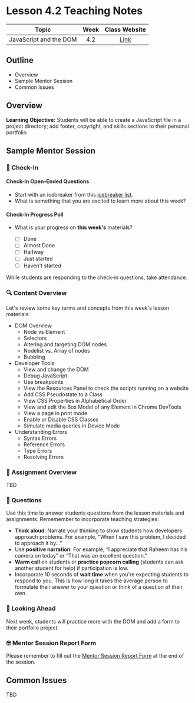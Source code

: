 # Lesson 4.2 Teaching Notes 

| **Topic** | **Week** | **Class Website** |
| :---: | :---: | :---: |
| JavaScript and the DOM | 4.2 | [Link](https://learn.codethedream.org/dorado-js-and-dom/) |

## Outline 
- Overview
- Sample Mentor Session
- Common Issues

## Overview 

**Learning Objective:** Students will be able to create a JavaScript file in a project directory; add footer, copyright, and skills sections to their personal portfolio.

## Sample Mentor Session 

### :wave: Check-In

#### Check-In Open-Ended Questions 

- Start with an icebreaker from this [icebreaker list](https://docs.google.com/document/d/1WbwKn8B5GfRueq7Zbw0zx_k15aqyIqIs23i_WHI-pPI/edit?usp=sharing). 
- What is something that you are excited to learn more about this week? 

#### Check-In Progress Poll 

- What is your progress on **this week's** materials?

  - [ ] Done
  - [ ] Almost Done
  - [ ] Halfway
  - [ ] Just started
  - [ ] Haven't started

While students are responding to the check-in questions, take attendance. 

### :mag: Content Overview 

Let's review some key terms and concepts from this week's lesson materials: 

- DOM Overview
  - Node vs Element 
  - Selectors 
  - Altering and targeting DOM nodes
  - Nodelist vs. Array of nodes
  - Bubbling 
- Developer Tools 
  - View and change the DOM
  - Debug JavaScript
  - Use breakpoints
  - View the Resources Panel to check the scripts running on a website
  - Add CSS Pseudostate to a Class
  - View CSS Properties in Alphabetical Order
  - View and edit the Box Model of any Element in Chrome DevTools
  - View a page in print mode
  - Enable or Disable CSS Classes
  - Simulate media queries in Device Mode
- Understanding Errors
  - Syntax Errors
  - Reference Errors
  - Type Errors
  - Resolving Errors
 
### :notebook: Assignment Overview

TBD

### :thinking: Questions 

Use this time to answer students questions from the lesson materials and assignments. Rememember to incorporate teaching strategies: 

  - **Think aloud**: Narrate your thinking to show students how developers approach problems. For example, “When I saw this problem, I decided to approach it by…”
  - Use **positive narration**. For example, “I appreciate that Raheem has his camera on today” or “That was an excellent question."
  - **Warm call** on students or **practice popcorn calling** (students can ask another student for help) if participation is low.
  - Incorporate 10 seconds of **wait time** when you're expecting students to respond to you. This is how long it takes the average person to formulate their answer to your question or think of a question of their own. 


### :telescope: Looking Ahead 

Next week, students will practice more with the DOM and add a form to their portfolio project. 

### :nerd_face: Mentor Session Report Form 

Please remember to fill out the [Mentor Session Report Form](https://airtable.com/shrp0jjRtoMyTXRzh) at the end of the session.

## Common Issues 

TBD
